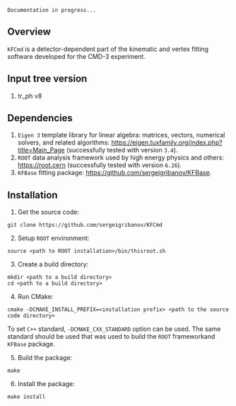 `Documentation in progress...`

## Overview
`KFCmd` is a detector-dependent part of the kinematic and vertex fitting software developed for the CMD-3 experiment.

## Input tree version
1. tr_ph v8

## Dependencies
1. `Eigen 3` template library for linear algebra: matrices, vectors, numerical solvers, and related algorithms: https://eigen.tuxfamily.org/index.php?title=Main_Page (successfully tested with version `3.4`).
2. `ROOT` data analysis framework used by high energy physics and others: https://root.cern (successfully tested with version `6.26`).
4. `KFBase` fitting package: https://github.com/sergeigribanov/KFBase.

## Installation
1. Get the source code:
```console
git clone https://github.com/sergeigribanov/KFCmd
```
2. Setup `ROOT` environment:
```console
source <path to ROOT installation>/bin/thisroot.sh
```
3. Create a build directory:
```console
mkdir <path to a build directory>
cd <path to a build directory>
```
4. Run CMake:
```console
cmake -DCMAKE_INSTALL_PREFIX=<installation prefix> <path to the source code directory>
```
To set `C++` standard, `-DCMAKE_CXX_STANDARD` option can be used. The same standard should be used that was used to build the `ROOT` frameworkand `KFBase` package.

5. Build the package:
```console
make
```
6. Install the package:
```console
make install
```
